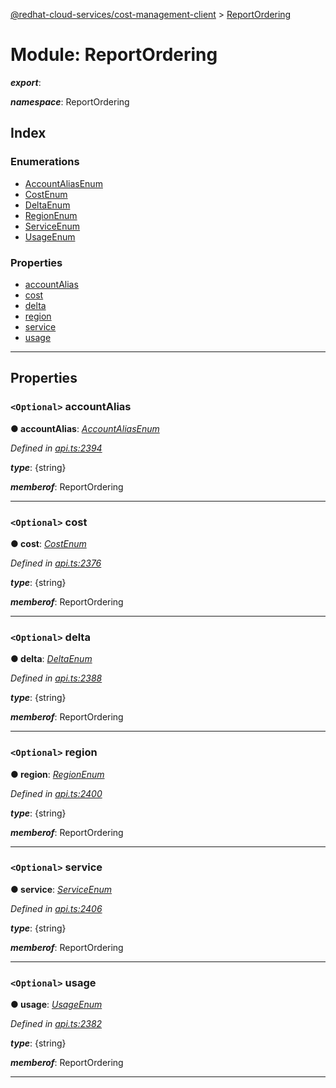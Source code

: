 [@redhat-cloud-services/cost-management-client](../README.md) > [ReportOrdering](../modules/reportordering.md)

# Module: ReportOrdering

*__export__*: 

*__namespace__*: ReportOrdering

## Index

### Enumerations

* [AccountAliasEnum](../enums/reportordering.accountaliasenum.md)
* [CostEnum](../enums/reportordering.costenum.md)
* [DeltaEnum](../enums/reportordering.deltaenum.md)
* [RegionEnum](../enums/reportordering.regionenum.md)
* [ServiceEnum](../enums/reportordering.serviceenum.md)
* [UsageEnum](../enums/reportordering.usageenum.md)

### Properties

* [accountAlias](reportordering.md#accountalias)
* [cost](reportordering.md#cost)
* [delta](reportordering.md#delta)
* [region](reportordering.md#region)
* [service](reportordering.md#service)
* [usage](reportordering.md#usage)

---

## Properties

<a id="accountalias"></a>

### `<Optional>` accountAlias

**● accountAlias**: *[AccountAliasEnum](../enums/reportordering.accountaliasenum.md)*

*Defined in [api.ts:2394](https://github.com/RedHatInsights/javascript-clients/blob/master/packages/cost-management/api.ts#L2394)*

*__type__*: {string}

*__memberof__*: ReportOrdering

___
<a id="cost"></a>

### `<Optional>` cost

**● cost**: *[CostEnum](../enums/reportordering.costenum.md)*

*Defined in [api.ts:2376](https://github.com/RedHatInsights/javascript-clients/blob/master/packages/cost-management/api.ts#L2376)*

*__type__*: {string}

*__memberof__*: ReportOrdering

___
<a id="delta"></a>

### `<Optional>` delta

**● delta**: *[DeltaEnum](../enums/reportordering.deltaenum.md)*

*Defined in [api.ts:2388](https://github.com/RedHatInsights/javascript-clients/blob/master/packages/cost-management/api.ts#L2388)*

*__type__*: {string}

*__memberof__*: ReportOrdering

___
<a id="region"></a>

### `<Optional>` region

**● region**: *[RegionEnum](../enums/reportordering.regionenum.md)*

*Defined in [api.ts:2400](https://github.com/RedHatInsights/javascript-clients/blob/master/packages/cost-management/api.ts#L2400)*

*__type__*: {string}

*__memberof__*: ReportOrdering

___
<a id="service"></a>

### `<Optional>` service

**● service**: *[ServiceEnum](../enums/reportordering.serviceenum.md)*

*Defined in [api.ts:2406](https://github.com/RedHatInsights/javascript-clients/blob/master/packages/cost-management/api.ts#L2406)*

*__type__*: {string}

*__memberof__*: ReportOrdering

___
<a id="usage"></a>

### `<Optional>` usage

**● usage**: *[UsageEnum](../enums/reportordering.usageenum.md)*

*Defined in [api.ts:2382](https://github.com/RedHatInsights/javascript-clients/blob/master/packages/cost-management/api.ts#L2382)*

*__type__*: {string}

*__memberof__*: ReportOrdering

___

